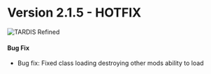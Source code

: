 # Version 2.1.5 - HOTFIX

![TARDIS Refined](https://wiki.tardisrefined.net/TARDIS-Refined-Wiki/tardis_refined_v2_1.png)


#### Bug Fix
- Bug fix: Fixed class loading destroying other mods ability to load
